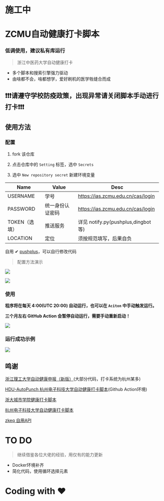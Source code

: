 # 施工中
 # ZCMU自动健康打卡脚本
  ### 低调使用，建议私有库运行
 > 浙江中医药大学自动健康打卡


 * 多个脚本和搜索引擎强力驱动
 * 由啥都不会，啥都想学，爱好刷机的医学牲缝合而成

 ## ❗❗❗请遵守学校防疫政策，出现异常请关闭脚本手动进行打卡❗❗❗

 ## 使用方法

 ### 配置

 1. fork 该仓库

 2. 点击仓库中的 `Setting` 标签，选中 `Secrets`

 3. 选中 `New repository secret` 新建环境变量

 | Name          | Value            | Desc                                                       |
 | ------------- | ---------------- | ---------------------------------------------------------- |
 | USERNAME     | 学号             |   https://ias.zcmu.edu.cn/cas/login |
 | PASSWORD      | 统一身份认证密码 |   https://ias.zcmu.edu.cn/cas/login |
 | TOKEN（选填） | 推送服务     | 详见 notify.py(pushplus,dingbot等) |
 |LOCATION      |定位              | 须按规范填写，后果自负|
 
 
 自用 ✔ [pushplus](http://www.pushplus.plus)，可以自行修改代码
  
 > 配置方法演示

 ![](./assets/create_secret.png)

 ![](./assets/new.png)

 ### 使用

 **程序将在每天 4:00(UTC 20:00) 自动运行，也可以在 `Aciton` 中手动触发运行。**

 **三个月左右 GitHub Action 会暂停自动运行，需要手动重新启动！**

 ![](./assets/run.png)

 ### 运行成功示例
 ![](./assets/success.png)

 ## 鸣谢
 [浙江理工大学自动健康申报（新版）](https://github.com/typenoob/zstu_report)(大部分代码，打卡系统为杭州某多)
  
 [HDU-AutoPunch 杭州电子科技大学自动健康打卡脚本](https://github.com/YeQiuO/HDU_AUTO_PUNCH)(Github Action环境)

 [浙大城市学院健康打卡脚本](https://github.com/chansyawn/zucc-auto-check)

 [杭州电子科技大学自动健康打卡脚本](https://github.com/Eanya-Tonic/HDU-Health_checkin)

 [zkeq 自用API](https://github.com/zkeq/icodeq-api)
 


# TO DO
> 继续借鉴各位大佬的经验，用仅有的能力更新

* Docker环境补齐
* 简化代码，使用循环选择元素


# Coding with ❤
